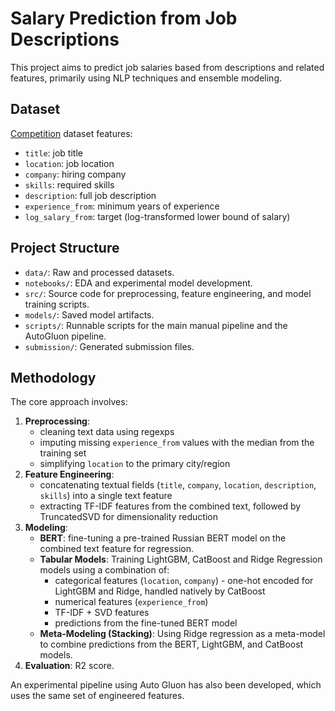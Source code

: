 # Salary Prediction from Job Descriptions

This project aims to predict job salaries based from descriptions and related features, primarily using NLP techniques
and ensemble modeling.

## Dataset

[Competition](https://www.kaggle.com/competitions/mts-hse-2025/data) dataset features:

- `title`: job title
- `location`: job location
- `company`: hiring company
- `skills`: required skills
- `description`: full job description
- `experience_from`: minimum years of experience
- `log_salary_from`: target (log-transformed lower bound of salary)

## Project Structure

- `data/`: Raw and processed datasets.
- `notebooks/`: EDA and experimental model development.
- `src/`: Source code for preprocessing, feature engineering, and model training scripts.
- `models/`: Saved model artifacts.
- `scripts/`: Runnable scripts for the main manual pipeline and the AutoGluon pipeline.
- `submission/`: Generated submission files.

## Methodology

The core approach involves:

1. **Preprocessing**:
    - cleaning text data using regexps
    - imputing missing `experience_from` values with the median from the training set
    - simplifying `location` to the primary city/region
2. **Feature Engineering**:
    - concatenating textual fields (`title`, `company`, `location`, `description`, `skills`) into a single text feature
    - extracting TF-IDF features from the combined text, followed by TruncatedSVD for dimensionality reduction
3. **Modeling**:
    - **BERT**: fine-tuning a pre-trained Russian BERT model on the combined text feature for regression.
    - **Tabular Models**: Training LightGBM, CatBoost and Ridge Regression models using a combination of:
        - categorical features (`location`, `company`) - one-hot encoded for LightGBM and Ridge, handled natively by
          CatBoost
        - numerical features (`experience_from`)
        - TF-IDF + SVD features
        - predictions from the fine-tuned BERT model
    - **Meta-Modeling (Stacking)**: Using Ridge regression as a meta-model to combine predictions from the BERT,
      LightGBM, and CatBoost models.
4. **Evaluation**: R2 score.

An experimental pipeline using Auto Gluon has also been developed, which uses the same set of engineered features.